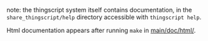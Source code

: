 note: the thingscript system itself contains
documentation, in the `share_thingscript/help` directory accessible with
`thingscript help`. 

Html documentation appears after running `make` in
[main/doc/html/](../share_thingscript/main/doc/html/index.html).
